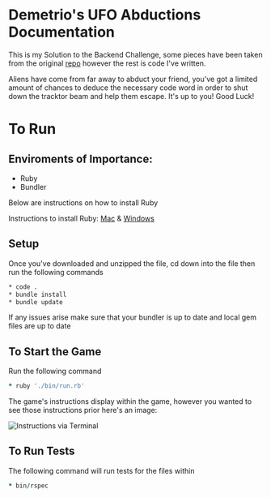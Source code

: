 # Demetrio's UFO Abductions Documentation

This is my Solution to the Backend Challenge, some pieces have been taken from the original [repo](https://github.com/codecademy-engineering/apprenticeship-takehome/tree/main/backend) however the rest is code I've written.

Aliens have come from far away to abduct your friend, you've got a limited amount of chances to deduce the necessary code word in order to shut down the tracktor beam and help them escape. It's up to you! Good Luck! 

# To Run

## Enviroments of Importance:

* Ruby
* Bundler

Below are instructions on how to install Ruby

Instructions to install Ruby:
[Mac](https://stackify.com/install-ruby-on-your-mac-everything-you-need-to-get-going/) &
[Windows](https://phoenixnap.com/kb/install-ruby-on-windows-10)


## Setup

Once you've downloaded and unzipped the file, cd down into the file then run the following commands

```bash
* code .
* bundle install
* bundle update
```

If any issues arise make sure that your bundler is up to date and local gem files are up to date

## To Start the Game

Run the following command

```ruby
* ruby './bin/run.rb'
```

The game's instructions display within the game, however you wanted to see those instructions prior here's an image:

![Instructions via Terminal](https://i.imgur.com/KmAMdkM.png)

## To Run Tests

The following command will run tests for the files within 
```ruby
* bin/rspec
```

